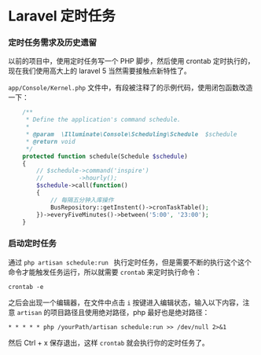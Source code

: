 # Laravel 定时任务

### 定时任务需求及历史遗留
以前的项目中，使用定时任务写一个 PHP 脚步，然后使用 crontab 定时执行的，现在我们使用高大上的 laravel 5 当然需要接触点新特性了。

`app/Console/Kernel.php` 文件中，有段被注释了的示例代码，使用闭包函数改造一下：
```php
    /**
     * Define the application's command schedule.
     *
     * @param  \Illuminate\Console\Scheduling\Schedule  $schedule
     * @return void
     */
    protected function schedule(Schedule $schedule)
    {
        // $schedule->command('inspire')
        //          ->hourly();
        $schedule->call(function()
        {
            // 每隔五分钟入库操作
            BusRepository::getInstent()->cronTaskTable();
        })->everyFiveMinutes()->between('5:00', '23:00');
    }
```

### 启动定时任务
通过 `php artisan schedule:run ` 执行定时任务，但是需要不断的执行这个这个命令才能触发任务运行，所以就需要 `crontab` 来定时执行命令：

    crontab -e
之后会出现一个编辑器，在文件中点击 `i` 按键进入编辑状态，输入以下内容，注意 `artisan` 的项目路径且使用绝对路径，php 最好也是绝对路径：

    * * * * * php /yourPath/artisan schedule:run >> /dev/null 2>&1
然后 Ctrl + x 保存退出，这样 `crontab` 就会执行你的定时任务了。
